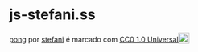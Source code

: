 # js-stefani.ss

<p xmlns:cc="http://creativecommons.org/ns#" xmlns:dct="http://purl.org/dc/terms/"><a property="dct:title" rel="cc:attributionURL" href="https://stefanisantos1249.github.io/js-pong/">pong</a> por <a rel="cc:attributionURL dct:creator" property="cc:attributionName" href="https://github.com/StefaniSantos1249">stefani</a> é marcado com <a href="https://creativecommons.org/publicdomain/zero/1.0/?ref=chooser-v1" target="_blank" rel=" licença noopener noreferrer" style="display:inline-block;" >CC0 1.0 Universal<img style="altura:22px!importante; margem-esquerda: 3px; vertical-align:text-bottom;" src="https://mirrors.creativecommons.org/presskit/icons/cc.svg?ref=chooser-v1" alt=""><img style="height:22px!important; margem-esquerda: 3px; vertical-align:text-bottom;" src="https://mirrors.creativecommons.org/presskit/icons/zero.svg?ref=chooser-v1" alt=""></a></p>
